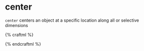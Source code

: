 # center

`center` centers an object at a specific location along all or selective dimensions

{% craftml %}

<!-- centers at (0,0,0) -->
<cube color="yellow"/>

<!-- centers at (20,20,0) -->
<cube t="center 20 20 0" color="red"/>

<!-- centers at (20,20,10) -->
<cube t="center xy 40 10" clor="green"/>

<!-- centers at x=40, y=40, ignoring z -->
<cube t="center xy 40"/>

{% endcraftml %}

